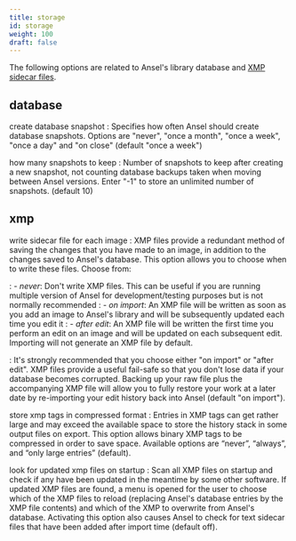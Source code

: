 ```yaml
---
title: storage
id: storage
weight: 100
draft: false
---
```


The following options are related to Ansel's library database and [XMP sidecar files](../overview/sidecar-files/_index.md).

## database

create database snapshot
: Specifies how often Ansel should create database snapshots. Options are "never", "once a month", "once a week", "once a day" and "on close" (default "once a week")

how many snapshots to keep
: Number of snapshots to keep after creating a new snapshot, not counting database backups taken when moving between Ansel versions. Enter "-1" to store an unlimited number of snapshots. (default 10)

## xmp

write sidecar file for each image
: XMP files provide a redundant method of saving the changes that you have made to an image, in addition to the changes saved to Ansel's database. This option allows you to choose when to write these files. Choose from:

: - _never_: Don't write XMP files. This can be useful if you are running multiple version of Ansel for development/testing purposes but is not normally recommended
: - _on import_: An XMP file will be written as soon as you add an image to Ansel's library and will be subsequently updated each time you edit it
: - _after edit_: An XMP file will be written the first time you perform an edit on an image and will be updated on each subsequent edit. Importing will not generate an XMP file by default.

: It's strongly recommended that you choose either "on import" or "after edit". XMP files provide a useful fail-safe so that you don't lose data if your database becomes corrupted. Backing up your raw file plus the accompanying XMP file will allow you to fully restore your work at a later date by re-importing your edit history back into Ansel (default "on import").

store xmp tags in compressed format
: Entries in XMP tags can get rather large and may exceed the available space to store the history stack in some output files on export. This option allows binary XMP tags to be compressed in order to save space. Available options are “never”, “always”, and “only large entries” (default).

look for updated xmp files on startup
: Scan all XMP files on startup and check if any have been updated in the meantime by some other software. If updated XMP files are found, a menu is opened for the user to choose which of the XMP files to reload (replacing Ansel's database entries by the XMP file contents) and which of the XMP to overwrite from Ansel's database. Activating this option also causes Ansel to check for text sidecar files that have been added after import time (default off).
